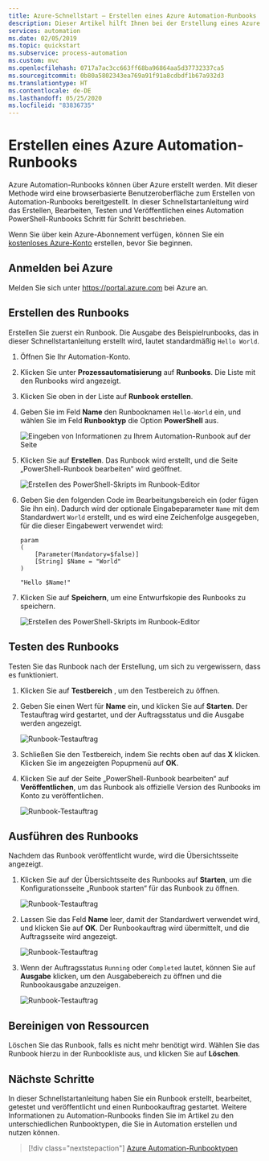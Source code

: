 ```yaml
---
title: Azure-Schnellstart – Erstellen eines Azure Automation-Runbooks | Microsoft-Dokumentation
description: Dieser Artikel hilft Ihnen bei der Erstellung eines Azure Automation-Runbooks.
services: automation
ms.date: 02/05/2019
ms.topic: quickstart
ms.subservice: process-automation
ms.custom: mvc
ms.openlocfilehash: 0717a7ac3cc663ff68ba96864aa5d37732337ca5
ms.sourcegitcommit: 0b80a5802343ea769a91f91a8cdbdf1b67a932d3
ms.translationtype: HT
ms.contentlocale: de-DE
ms.lasthandoff: 05/25/2020
ms.locfileid: "83836735"
---
```

# <a name="create-an-azure-automation-runbook"></a>Erstellen eines Azure Automation-Runbooks

Azure Automation-Runbooks können über Azure erstellt werden. Mit dieser Methode wird eine browserbasierte Benutzeroberfläche zum Erstellen von Automation-Runbooks bereitgestellt. In dieser Schnellstartanleitung wird das Erstellen, Bearbeiten, Testen und Veröffentlichen eines Automation PowerShell-Runbooks Schritt für Schritt beschrieben.

Wenn Sie über kein Azure-Abonnement verfügen, können Sie ein [kostenloses Azure-Konto](https://azure.microsoft.com/free/?WT.mc_id=A261C142F) erstellen, bevor Sie beginnen.

## <a name="sign-in-to-azure"></a>Anmelden bei Azure

Melden Sie sich unter https://portal.azure.com bei Azure an.

## <a name="create-the-runbook"></a>Erstellen des Runbooks

Erstellen Sie zuerst ein Runbook. Die Ausgabe des Beispielrunbooks, das in dieser Schnellstartanleitung erstellt wird, lautet standardmäßig `Hello World`.

1. Öffnen Sie Ihr Automation-Konto.

1. Klicken Sie unter **Prozessautomatisierung** auf **Runbooks**. Die Liste mit den Runbooks wird angezeigt.

1. Klicken Sie oben in der Liste auf **Runbook erstellen**.

1. Geben Sie im Feld **Name** den Runbooknamen `Hello-World` ein, und wählen Sie im Feld **Runbooktyp** die Option **PowerShell** aus. 

   ![Eingeben von Informationen zu Ihrem Automation-Runbook auf der Seite](./media/automation-quickstart-create-runbook/automation-create-runbook-configure.png)

1. Klicken Sie auf **Erstellen**. Das Runbook wird erstellt, und die Seite „PowerShell-Runbook bearbeiten“ wird geöffnet.

    ![Erstellen des PowerShell-Skripts im Runbook-Editor](./media/automation-quickstart-create-runbook/automation-edit-runbook-empty.png)

1. Geben Sie den folgenden Code im Bearbeitungsbereich ein (oder fügen Sie ihn ein). Dadurch wird der optionale Eingabeparameter `Name` mit dem Standardwert `World` erstellt, und es wird eine Zeichenfolge ausgegeben, für die dieser Eingabewert verwendet wird:

   ```powershell-interactive
   param
   (
       [Parameter(Mandatory=$false)]
       [String] $Name = "World"
   )

   "Hello $Name!"
   ```

1. Klicken Sie auf **Speichern**, um eine Entwurfskopie des Runbooks zu speichern.

    ![Erstellen des PowerShell-Skripts im Runbook-Editor](./media/automation-quickstart-create-runbook/automation-edit-runbook.png)

## <a name="test-the-runbook"></a>Testen des Runbooks

Testen Sie das Runbook nach der Erstellung, um sich zu vergewissern, dass es funktioniert.

1. Klicken Sie auf **Testbereich** , um den Testbereich zu öffnen.

1. Geben Sie einen Wert für **Name** ein, und klicken Sie auf **Starten**. Der Testauftrag wird gestartet, und der Auftragsstatus und die Ausgabe werden angezeigt.

    ![Runbook-Testauftrag](./media/automation-quickstart-create-runbook/automation-test-runbook.png)

1. Schließen Sie den Testbereich, indem Sie rechts oben auf das **X** klicken. Klicken Sie im angezeigten Popupmenü auf **OK**.

1. Klicken Sie auf der Seite „PowerShell-Runbook bearbeiten“ auf **Veröffentlichen**, um das Runbook als offizielle Version des Runbooks im Konto zu veröffentlichen.

   ![Runbook-Testauftrag](./media/automation-quickstart-create-runbook/automation-hello-world-runbook-job.png)

## <a name="run-the-runbook"></a>Ausführen des Runbooks

Nachdem das Runbook veröffentlicht wurde, wird die Übersichtsseite angezeigt.

1. Klicken Sie auf der Übersichtsseite des Runbooks auf **Starten**, um die Konfigurationsseite „Runbook starten“ für das Runbook zu öffnen.

   ![Runbook-Testauftrag](./media/automation-quickstart-create-runbook/automation-hello-world-runbook-start.png)

1. Lassen Sie das Feld **Name** leer, damit der Standardwert verwendet wird, und klicken Sie auf **OK**. Der Runbookauftrag wird übermittelt, und die Auftragsseite wird angezeigt.

   ![Runbook-Testauftrag](./media/automation-quickstart-create-runbook/automation-job-page.png)

1. Wenn der Auftragsstatus `Running` oder `Completed` lautet, können Sie auf **Ausgabe** klicken, um den Ausgabebereich zu öffnen und die Runbookausgabe anzuzeigen.

   ![Runbook-Testauftrag](./media/automation-quickstart-create-runbook/automation-hello-world-runbook-job-output.png)

## <a name="clean-up-resources"></a>Bereinigen von Ressourcen

Löschen Sie das Runbook, falls es nicht mehr benötigt wird. Wählen Sie das Runbook hierzu in der Runbookliste aus, und klicken Sie auf **Löschen**.

## <a name="next-steps"></a>Nächste Schritte

In dieser Schnellstartanleitung haben Sie ein Runbook erstellt, bearbeitet, getestet und veröffentlicht und einen Runbookauftrag gestartet. Weitere Informationen zu Automation-Runbooks finden Sie im Artikel zu den unterschiedlichen Runbooktypen, die Sie in Automation erstellen und nutzen können.

> [!div class="nextstepaction"]
> [Azure Automation-Runbooktypen](./automation-runbook-types.md)
